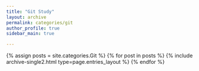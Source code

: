 ```yaml
---
title: "Git Study"
layout: archive
permalink: categories/git
author_profile: true
sidebar_main: true

--- 
```


{% assign posts = site.categories.Git %}
{% for post in posts %} {% include archive-single2.html type=page.entries_layout %} {% endfor %}
